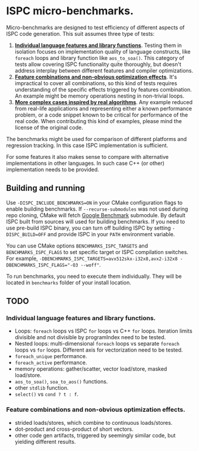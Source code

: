 # ISPC micro-benchmarks.

Micro-benchmarks are designed to test efficiency of different aspects of ISPC code generation. This suit assumes three type of tests:

1. [**Individual language features and library functions**](01_trivial). Testing them in isolation focuses on implementation quality of language constructs, like ``foreach`` loops and library function like ``aos_to_soa()``. This category of tests allow covering ISPC functionality quite thoroughly, but doesn't address interplay between different features and compiler optimizations.
2. [**Feature combinations and non-obvious optimization effects**](02_medium). It's impractical to cover all combinations, so this kind of tests requires understanding of the specific effects triggered by features combination. An example might be memory operations nesting in non-trivial loops.
3. [**More complex cases inspired by real algorithms**](03_complex). Any example reduced from real-life applications and representing either a known performance problem, or a code snippet known to be critical for performance of the real code. When contributing this kind of examples, please mind the license of the original code.

The benchmarks might be used for comparison of different platforms and regression tracking. In this case ISPC implementation is sufficient.

For some features it also makes sense to compare with alternative implementations in other languages. In such case C++ (or other) implementation needs to be provided.

## Building and running

Use ``-DISPC_INCLUDE_BENCHMARKS=ON`` in your CMake configuration flags to enable building benchmarks. If ``--recurse-submodules`` was not used during repo cloning, CMake will fetch [Google Benchmark](https://github.com/google/benchmark) submodule. By default ISPC built from sources will used for building benchmarks. If you need to use pre-build ISPC binary, you can turn off building ISPC by setting ``-DISPC_BUILD=OFF`` and provide ISPC in your `PATH` environment variable.

You can use CMake options ``BENCHMARKS_ISPC_TARGETS`` and ``BENCHMARKS_ISPC_FLAGS`` to set specific target or ISPC compilation switches. For example, ``-DBENCHMARKS_ISPC_TARGETS=avx512skx-i32x8,avx2-i32x8 -DBENCHMARKS_ISPC_FLAGS="-O3 --woff"``.

To run benchmarks, you need to execute them individually. They will be located in `benchmarks` folder of your install location.

## TODO

### Individual language features and library functions.

- Loops: ``foreach`` loops vs ISPC ``for`` loops vs C++ ``for`` loops. Iteration limits divisible and not divisible by programIndex need to be tested.
- Nested loops: multi-dimensional ``foreach`` loops vs separate ``foreach`` loops vs ``for`` loops. Different axis for vectorization need to be tested.
- ``foreach_unique`` performance.
- ``foreach_active`` performance.
- memory operations: gather/scatter, vector load/store, masked load/store.
- ``aos_to_soa()``, ``soa_to_aos()`` functions.
- other ``stdlib`` function.
- ``select()`` vs ``cond ? t : f``.

### Feature combinations and non-obvious optimization effects.

- strided loads/stores, which combine to continuous loads/stores.
- dot-product and cross-product of short vectors.
- other code gen artifacts, triggered by seemingly similar code, but yielding different results.


